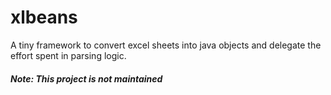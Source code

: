 # xlbeans
A tiny framework to convert excel sheets into java objects and delegate the effort spent in parsing logic.

##### Note: This project is not maintained
